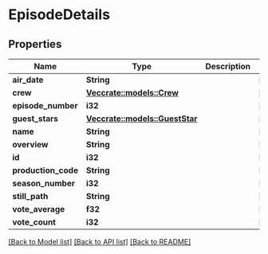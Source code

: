 # EpisodeDetails

## Properties

Name | Type | Description | Notes
------------ | ------------- | ------------- | -------------
**air_date** | **String** |  | [optional] 
**crew** | [**Vec<crate::models::Crew>**](Crew.md) |  | [optional] 
**episode_number** | **i32** |  | [optional] 
**guest_stars** | [**Vec<crate::models::GuestStar>**](GuestStar.md) |  | [optional] 
**name** | **String** |  | [optional] 
**overview** | **String** |  | [optional] 
**id** | **i32** |  | [optional] 
**production_code** | **String** |  | [optional] 
**season_number** | **i32** |  | [optional] 
**still_path** | **String** |  | [optional] 
**vote_average** | **f32** |  | [optional] 
**vote_count** | **i32** |  | [optional] 

[[Back to Model list]](../README.md#documentation-for-models) [[Back to API list]](../README.md#documentation-for-api-endpoints) [[Back to README]](../README.md)


